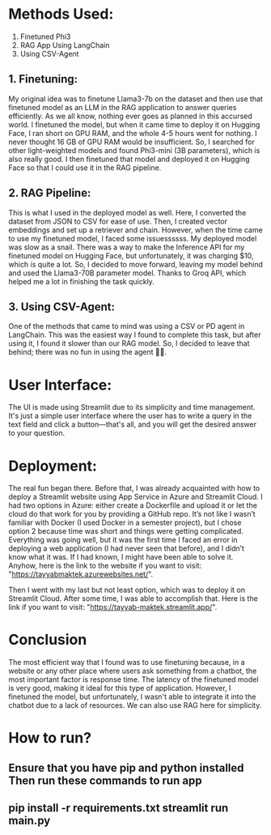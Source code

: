 # Methods Used:
1. Finetuned Phi3 
2. RAG App Using LangChain 
3. Using CSV-Agent
## 1. Finetuning:
My original idea was to finetune Llama3-7b on the dataset and then use that finetuned model as an LLM in the RAG application to answer queries efficiently. As we all know, nothing ever goes as planned in this accursed world. I finetuned the model, but when it came time to deploy it on Hugging Face, I ran short on GPU RAM, and the whole 4-5 hours went for nothing. I never thought 16 GB of GPU RAM would be insufficient. So, I searched for other light-weighted models and found Phi3-mini (3B parameters), which is also really good. I then finetuned that model and deployed it on Hugging Face so that I could use it in the RAG pipeline.

## 2. RAG Pipeline:
This is what I used in the deployed model as well. Here, I converted the dataset from JSON to CSV for ease of use. Then, I created vector embeddings and set up a retriever and chain. However, when the time came to use my finetuned model, I faced some issuessssss. My deployed model was slow as a snail. There was a way to make the Inference API for my finetuned model on Hugging Face, but unfortunately, it was charging $10, which is quite a lot. So, I decided to move forward, leaving my model behind and used the Llama3-70B parameter model. Thanks to Groq API, which helped me a lot in finishing the task quickly.

## 3. Using CSV-Agent:
One of the methods that came to mind was using a CSV or PD agent in LangChain. This was the easiest way I found to complete this task, but after using it, I found it slower than our RAG model. So, I decided to leave that behind; there was no fun in using the agent 🤷‍♂️.

# User Interface:
The UI is made using Streamlit due to its simplicity and time management. It's just a simple user interface where the user has to write a query in the text field and click a button—that's all, and you will get the desired answer to your question.

# Deployment:
The real fun began there. Before that, I was already acquainted with how to deploy a Streamlit website using App Service in Azure and Streamlit Cloud. I had two options in Azure: either create a Dockerfile and upload it or let the cloud do that work for you by providing a GitHub repo. It’s not like I wasn’t familiar with Docker (I used Docker in a semester project), but I chose option 2 because time was short and things were getting complicated. Everything was going well, but it was the first time I faced an error in deploying a web application (I had never seen that before), and I didn’t know what it was. If I had known, I might have been able to solve it. Anyhow, here is the link to the website if you want to visit: "https://tayyabmaktek.azurewebsites.net/".

Then I went with my last but not least option, which was to deploy it on Streamlit Cloud. After some time, I was able to accomplish that. Here is the link if you want to visit: "https://tayyab-maktek.streamlit.app/".

# Conclusion
The most efficient way that I found was to use finetuning because, in a website or any other place where users ask something from a chatbot, the most important factor is response time. The latency of the finetuned model is very good, making it ideal for this type of application. However, I finetuned the model, but unfortunately, I wasn't able to integrate it into the chatbot due to a lack of resources. We can also use RAG here for simplicity.

# How to run?
Ensure that you have pip and python installed
Then run these commands to run app
----------
pip install -r requirements.txt
streamlit run main.py
----------

